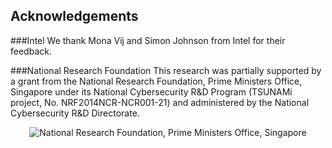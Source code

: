 ## Acknowledgements


###Intel 
We thank Mona Vij and Simon Johnson from Intel for their feedback. 


###National Research Foundation 
This research was partially supported by a grant from the National Research Foundation, Prime Ministers Office, Singapore under its National Cybersecurity R&D Program (TSUNAMi project, No. NRF2014NCR-NCR001-21) and administered by the National Cybersecurity R&D Directorate.

<p align="center"><img src="http://www.nrf.gov.sg/html/images/common/logo-nrf.png" alt="National Research Foundation, Prime Ministers Office, Singapore"> </p>
